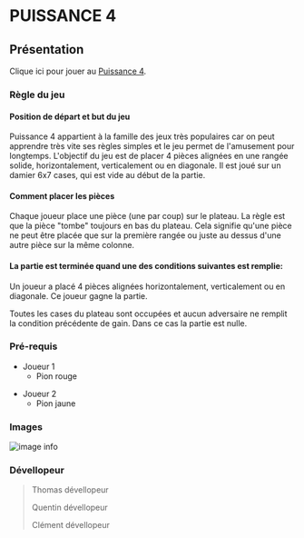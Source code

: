 # PUISSANCE 4

## Présentation

Clique ici pour jouer au [Puissance 4](http://127.0.0.1:3000/).

### Règle du jeu

#### Position de départ et but du jeu
Puissance 4 appartient à la famille des jeux très populaires car on peut apprendre très vite ses règles simples et le jeu permet de l'amusement pour longtemps. L'objectif du jeu est de placer 4 pièces alignées en une rangée solide, horizontalement, verticalement ou en diagonale. Il est joué sur un damier 6x7 cases, qui est vide au début de la partie.

#### Comment placer les pièces
Chaque joueur place une pièce (une par coup) sur le plateau. La règle est que la pièce "tombe" toujours en bas du plateau. Cela signifie qu'une pièce ne peut être placée que sur la première rangée ou juste au dessus d'une autre pièce sur la même colonne.


####  La partie est terminée quand une des conditions suivantes est remplie:
    
Un joueur a placé 4 pièces alignées horizontalement, verticalement ou en diagonale. Ce joueur gagne la partie.

 Toutes les cases du plateau sont occupées et aucun adversaire ne remplit la condition précédente de gain. Dans ce cas la partie est nulle.

### Pré-requis

* Joueur 1
    * Pion rouge
>
* Joueur 2
    * Pion jaune


### Images

![image info](https://i.imgur.com/gOaVX0z.png)

### Dévellopeur

> Thomas dévellopeur
>
> Quentin dévellopeur
>
> Clément dévellopeur
